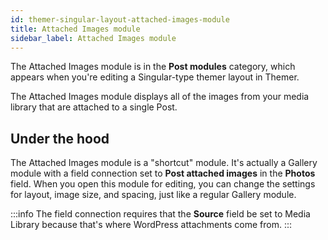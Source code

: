 ```yaml
---
id: themer-singular-layout-attached-images-module
title: Attached Images module
sidebar_label: Attached Images module
---
```


The Attached Images module is in the **Post modules** category, which appears when you're editing a Singular-type themer layout in Themer.

The Attached Images module displays all of the images from your media library that are attached to a single Post.

## Under the hood

The Attached Images module is a "shortcut" module. It's actually a Gallery module with a field connection set to **Post attached images** in the **Photos** field. When you open this module for editing, you can change the settings for layout, image size, and spacing, just like a regular Gallery module.

:::info
The field connection requires that the **Source** field be set to Media Library because that's where WordPress attachments come from.
:::
